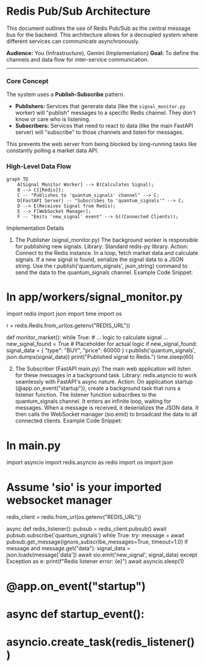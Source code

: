# Redis Pub/Sub Architecture

This document outlines the use of Redis Pub/Sub as the central message bus for the backend. This architecture allows for a decoupled system where different services can communicate asynchronously.

**Audience:** You (Infrastructure), Gemini (Implementation)
**Goal:** To define the channels and data flow for inter-service communication.

---

### Core Concept

The system uses a **Publish-Subscribe** pattern.

*   **Publishers:** Services that generate data (like the `signal_monitor.py` worker) will "publish" messages to a specific Redis channel. They don't know or care who is listening.
*   **Subscribers:** Services that need to react to data (like the main FastAPI server) will "subscribe" to those channels and listen for messages.

This prevents the web server from being blocked by long-running tasks like constantly polling a market data API.

### High-Level Data Flow

```mermaid
graph TD
    A[Signal Monitor Worker] --> B(Calculates Signal);
    B --> C{{Redis}};
    C -- "Publishes to 'quantum_signals' channel" --> C;
    D[FastAPI Server] -- "Subscribes to 'quantum_signals'" --> C;
    D --> E(Receives Signal from Redis);
    E --> F[WebSocket Manager];
    F -- "Emits 'new_signal' event" --> G((Connected Clients));
```

Implementation Details
1. The Publisher (signal_monitor.py)
The background worker is responsible for publishing new signals.
Library: Standard redis-py library.
Action:
Connect to the Redis instance.
In a loop, fetch market data and calculate signals.
If a new signal is found, serialize the signal data to a JSON string.
Use the r.publish('quantum_signals', json_string) command to send the data to the quantum_signals channel.
Example Code Snippet:

# In app/workers/signal_monitor.py
import redis
import json
import time
import os

r = redis.Redis.from_url(os.getenv("REDIS_URL"))

def monitor_market():
    while True:
        # ... logic to calculate signal ...
        new_signal_found = True # Placeholder for actual logic
        if new_signal_found:
            signal_data = { "type": "BUY", "price": 60000 }
            r.publish('quantum_signals', json.dumps(signal_data))
            print("Published signal to Redis.")
        time.sleep(60)

2. The Subscriber (FastAPI main.py)
The main web application will listen for these messages in a background task.
Library: redis.asyncio to work seamlessly with FastAPI's async nature.
Action:
On application startup (@app.on_event("startup")), create a background task that runs a listener function.
The listener function subscribes to the quantum_signals channel.
It enters an infinite loop, waiting for messages.
When a message is received, it deserializes the JSON data.
It then calls the WebSocket manager (sio.emit) to broadcast the data to all connected clients.
Example Code Snippet:

# In main.py
import asyncio
import redis.asyncio as redis
import os
import json
# Assume 'sio' is your imported websocket manager

redis_client = redis.from_url(os.getenv("REDIS_URL"))

async def redis_listener():
    pubsub = redis_client.pubsub()
    await pubsub.subscribe('quantum_signals')
    while True:
        try:
            message = await pubsub.get_message(ignore_subscribe_messages=True, timeout=1.0)
            if message and message.get("data"):
                signal_data = json.loads(message['data'])
                await sio.emit('new_signal', signal_data)
        except Exception as e:
            print(f"Redis listener error: {e}")
            await asyncio.sleep(1)


# @app.on_event("startup")
# async def startup_event():
#     asyncio.create_task(redis_listener())
